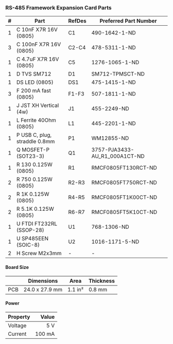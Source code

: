 ### RS-485 Framework Expansion Card Parts

|  # | Part                                      | RefDes  | Preferred Part Number         |
|---:|-------------------------------------------|---------|-------------------------------|
|  1 | C 10nF X7R 16V (0805)                     | C1      | 490-1642-1-ND                 |
|  3 | C 100nF X7R 16V (0805)                    | C2-C4   | 478-5311-1-ND                 |
|  1 | C 4.7uF X7R 16V (0805)                    | C5      | 1276-1065-1-ND                |
|  1 | D TVS SM712                               | D1      | SM712-TPMSCT-ND               |
|  1 | DS LED (0805)                             | DS1     | 475-1415-1-ND                 |
|  3 | F 200 mA fast (0805)                      | F1-F3   | 507-1811-1-ND                 |
|  1 | J JST XH Vertical (4w)                    | J1      | 455-2249-ND                   |
|  1 | L Ferrite 40Ohm (0805)                    | L1      | 445-2201-1-ND                 |
|  1 | P USB C, plug, straddle 0.8mm             | P1      | WM12855-ND                    |
|  1 | Q MOSFET-P (SOT23-3)                      | Q1      | 3757-PJA3433-AU_R1_000A1CT-ND |
|  1 | R 130 0.125W (0805)                       | R1      | RMCF0805FT130RCT-ND           |
|  2 | R 750 0.125W (0805)                       | R2-R3   | RMCF0805FT750RCT-ND           |
|  2 | R 1K 0.125W (0805)                        | R4-R5   | RMCF0805FT1K00CT-ND           |
|  2 | R 5.1K 0.125W (0805)                      | R6-R7   | RMCF0805FT5K10CT-ND           |
|  1 | U FTDI FT232RL (SSOP-28)                  | U1      | 768-1306-ND                   |
|  1 | U SP485EEN (SOIC-8)                       | U2      | 1016-1171-5-ND                |
|  2 | H Screw M2x3mm                            | -       | -                             |


#### Board Size

|       |      Dimensions | Area    | Thickness |
|-------|-----------------|---------|-----------|
| PCB   |  24.0 x 27.9 mm | 1.1 in² |    0.8 mm |


#### Power

| Property | Value  |
|----------|-------:|
| Voltage  |    5 V |
| Current  | 100 mA |
